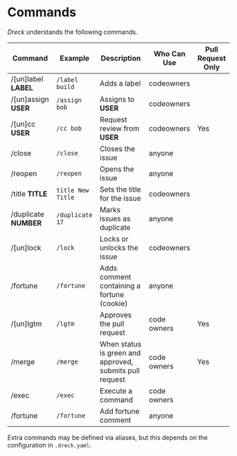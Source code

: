 # Commands

*Dreck* understands the following commands.

| Command | Example | Description | Who Can Use | Pull Request Only |
| --- | --- | --- | --- | --- |
| /[un]label **LABEL** | `/label build` | Adds a label | codeowners | |
| /[un]assign **USER** | `/assign bob` | Assigns to **USER** | codeowners | |
| /[un]cc **USER** | `/cc bob` | Request review from **USER** | codeowners |Yes |
| /close | `/close` | Closes the issue | anyone | |
| /reopen | `/reopen` | Opens the issue | anyone | |
| /title **TITLE** | `title New Title` | Sets the title for the issue | codeowners | |
| /duplicate **NUMBER** | `/duplicate 17` | Marks issues as duplicate | anyone | |
| /[un]lock | `/lock` | Locks or unlocks the issue | codeowners | |
| /fortune | `/fortune` | Adds comment containing a fortune (cookie) |anyone | |
| /[un]lgtm | `/lgtm` | Approves the pull request | code owners | Yes |
| /merge | `/merge` | When status is green and approved, submits pull request | code owners| Yes |
| /exec | `/exec` | Execute a command | code owners| |
| /fortune | `/fortune` | Add fortune comment | anyone | |

Extra commands may be defined via aliases, but this depends on the configuration in `.dreck.yaml`.
